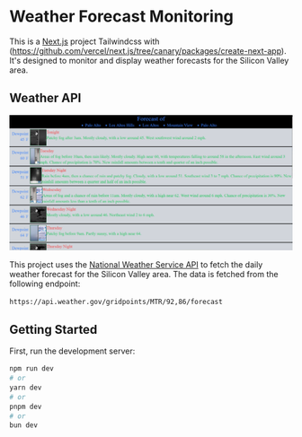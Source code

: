 # Weather Forecast Monitoring

This is a [Next.js](https://nextjs.org/) project Tailwindcss with (https://github.com/vercel/next.js/tree/canary/packages/create-next-app). It's designed to monitor and display weather forecasts for the Silicon Valley area.

## Weather API

![Weather Forecast Screenshot](./public/forecast-ss.png)

This project uses the [National Weather Service API](https://api.weather.gov) to fetch the daily weather forecast for the Silicon Valley area. The data is fetched from the following endpoint:

`https://api.weather.gov/gridpoints/MTR/92,86/forecast`

## Getting Started

First, run the development server:

```bash
npm run dev
# or
yarn dev
# or
pnpm dev
# or
bun dev
```
